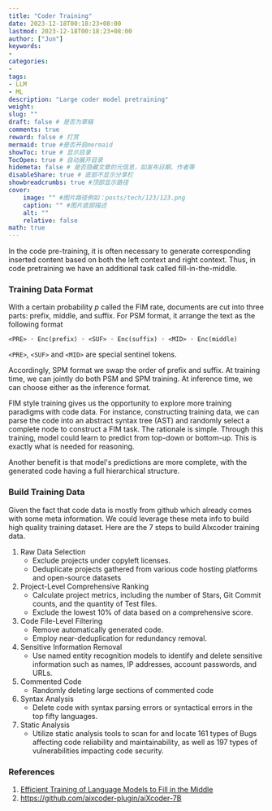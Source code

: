 ```yaml
---
title: "Coder Training"
date: 2023-12-18T00:18:23+08:00
lastmod: 2023-12-18T00:18:23+08:00
author: ["Jun"]
keywords: 
- 
categories: 
- 
tags: 
- LLM
- ML
description: "Large coder model pretraining"
weight:
slug: ""
draft: false # 是否为草稿
comments: true
reward: false # 打赏
mermaid: true #是否开启mermaid
showToc: true # 显示目录
TocOpen: true # 自动展开目录
hidemeta: false # 是否隐藏文章的元信息，如发布日期、作者等
disableShare: true # 底部不显示分享栏
showbreadcrumbs: true #顶部显示路径
cover:
    image: "" #图片路径例如：posts/tech/123/123.png
    caption: "" #图片底部描述
    alt: ""
    relative: false
math: true
---
```


In the code pre-training, it is often necessary to generate corresponding inserted content based on both the left context and right context. Thus, in code pretraining we have an additional task called fill-in-the-middle. 

### Training Data Format

With a certain probability $p$ called the FIM rate, documents are cut into three parts: prefix, middle, and suffix. For PSM format,
it arrange the text as the following format
```
<PRE> ◦ Enc(prefix) ◦ <SUF> ◦ Enc(suffix) ◦ <MID> ◦ Enc(middle)
```
`<PRE>`, `<SUF>` and `<MID>` are special sentinel tokens. 

Accordingly, SPM format we swap the order of prefix and suffix. At training time, we can jointly do both PSM and SPM training. At inference time, we can choose either as the inference format.

FIM style training gives us the opportunity to explore more training paradigms with code data. For instance, constructing training data, we can parse the code into an abstract syntax tree (AST) and randomly select a complete node to construct a FIM task. The rationale is simple. Through this training, model could learn to predict from top-down or bottom-up. This is exactly what is needed for reasoning.

Another benefit is that model's predictions are more complete, with the generated code having a full hierarchical structure.


### Build Training Data
Given the fact that code data is mostly from github which already comes with some meta information. We could leverage these meta info to build high quality training dataset. Here are the 7 steps to build AIxcoder training data. 

1. Raw Data Selection
    - Exclude projects under copyleft licenses.
    - Deduplicate projects gathered from various code hosting platforms and open-source datasets
2. Project-Level Comprehensive Ranking
    - Calculate project metrics, including the number of Stars, Git Commit counts, and the quantity of Test files.
    - Exclude the lowest 10% of data based on a comprehensive score.
3. Code File-Level Filtering
    - Remove automatically generated code.
    - Employ near-deduplication for redundancy removal.
4. Sensitive Information Removal
    - Use named entity recognition models to identify and delete sensitive information such as names, IP addresses, account passwords, and URLs.
5. Commented Code
    - Randomly deleting large sections of commented code
6. Syntax Analysis
    - Delete code with syntax parsing errors or syntactical errors in the top fifty languages.
7. Static Analysis
    - Utilize static analysis tools to scan for and locate 161 types of Bugs affecting code reliability and maintainability, as well as 197 types of vulnerabilities impacting code security.




### References
1. [Efficient Training of Language Models to Fill in the Middle](https://arxiv.org/pdf/2207.14255.pdf)
2. https://github.com/aixcoder-plugin/aiXcoder-7B